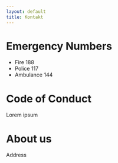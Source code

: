 ```yaml
---
layout: default
title: Kontakt
---
```


# Emergency Numbers

- Fire 188
- Police 117
- Ambulance 144


# Code of Conduct

Lorem ipsum

# About us

Address